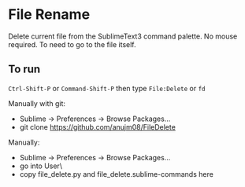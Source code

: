File Rename
===========

Delete current file from the SublimeText3 command palette. No mouse required. To need to go to the file itself.

To run
------

`Ctrl-Shift-P` or `Command-Shift-P` then type `File:Delete` or `fd`

Manually with git:

- Sublime -> Preferences -> Browse Packages... 
- git clone https://github.com/anujm08/FileDelete

Manually:

- Sublime -> Preferences -> Browse Packages... 
- go into User\ 
- copy file_delete.py and file_delete.sublime-commands here
